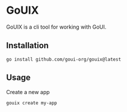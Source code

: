 # GoUIX

GoUIX is a cli tool for working with GoUI.



## Installation
```
go install github.com/goui-org/gouix@latest
```

## Usage
Create a new app
```
gouix create my-app
```
